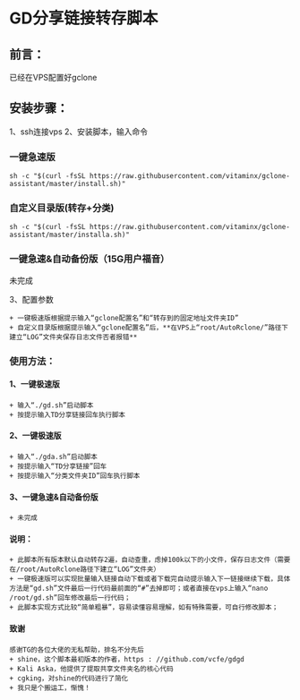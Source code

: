 # GD分享链接转存脚本

## 前言：
已经在VPS配置好gclone

## 安装步骤：

1、ssh连接vps
2、安装脚本，输入命令

### 一键急速版

```
sh -c "$(curl -fsSL https://raw.githubusercontent.com/vitaminx/gclone-assistant/master/install.sh)"
```

### 自定义目录版(转存+分类)   

```
sh -c "$(curl -fsSL https://raw.githubusercontent.com/vitaminx/gclone-assistant/master/installa.sh)"
```

### 一键急速&自动备份版（15G用户福音）

未完成

3、配置参数

    + 一键极速版根据提示输入“gclone配置名”和“转存到的固定地址文件夹ID”
    + 自定义目录版根据提示输入“gclone配置名”后，**在VPS上“root/AutoRclone/”路径下建立“LOG”文件夹保存日志文件否者报错**

### 使用方法：

#### 1、一键极速版

    + 输入“./gd.sh”启动脚本   
    + 按提示输入TD分享链接回车执行脚本   

#### 2、一键极速版   

    + 输入“./gda.sh”启动脚本  
    + 按提示输入“TD分享链接”回车
    + 按提示输入“分类文件夹ID”回车执行脚本   

#### 3、一键急速&自动备份版

    + 未完成
    
#### 说明：

    + 此脚本所有版本默认自动转存2遍，自动查重，虑掉100k以下的小文件，保存日志文件（需要在/root/AutoRclone路径下建立“LOG”文件夹）
    + 一键极速版可以实现批量输入链接自动下载或者下载完自动提示输入下一链接继续下载，具体方法是“gd.sh”文件最后一行代码最前面的“#”去掉即可；或者直接在vps上输入“nano /root/gd.sh”回车修改最后一行代码；
    + 此脚本实现方式比较“简单粗暴”，容易读懂容易理解，如有特殊需要，可自行修改脚本；  

#### 致谢
    感谢TG的各位大佬的无私帮助，排名不分先后
    + shine，这个脚本最初版本的作者，https : //github.com/vcfe/gdgd
    + Kali Aska，他提供了提取共享文件夹名的核心代码
    + cgking，对shine的代码进行了简化
    + 我只是个搬运工，惭愧！

